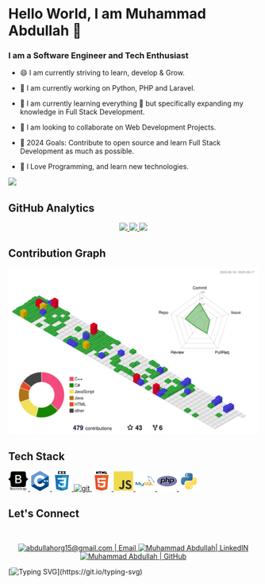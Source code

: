 
# Hello World, I am Muhammad Abdullah 👋
### I am a Software Engineer and Tech Enthusiast 
- 😄 I am currently striving to learn, develop & Grow.
- 🔭 I am currently working on Python, PHP and Laravel.
- 🌱 I am currently learning everything 🤣 but specifically expanding my knowledge in Full Stack Development.
- 👯 I am looking to collaborate on Web Development Projects.
- 🥅 2024 Goals: Contribute to open source and learn Full Stack Development as much as possible.
- 📢 I Love Programming, and learn new technologies.

	<a  align="center">
![](https://komarev.com/ghpvc/?username=mabdullahgithub&color=blueviolet&label=Profile+Views)
	</a>


## GitHub Analytics

<p align="center">
	<a href="https://github.com/mabdullahgithub">
		<img height="180em" src="https://github-readme-stats.vercel.app/api?username=mabdullahgithub&show_icons=true&theme=algolia&include_all_commits=true&count_private=true"/>
		<img height="180em" src="https://github-readme-stats-eight-theta.vercel.app/api/top-langs/?username=mabdullahgithub&layout=compact&langs_count=8&theme=algolia"/>
	</a>
	<img width="60%" src="https://github-readme-streak-stats.herokuapp.com/?user=mabdullahgithub&show_icons=true&locale=en&layout=demo&theme=algolia" />
</p>

## Contribution Graph
![Contribution Graph](./profile-3d-contrib/profile-gitblock.svg)

## Tech Stack

<p align="left"> <a href="https://getbootstrap.com" target="_blank" rel="noreferrer"> <img src="https://raw.githubusercontent.com/devicons/devicon/master/icons/bootstrap/bootstrap-plain-wordmark.svg" alt="bootstrap" width="40" height="40"/> </a> <a href="https://www.w3schools.com/cpp/" target="_blank" rel="noreferrer"> <img src="https://raw.githubusercontent.com/devicons/devicon/master/icons/cplusplus/cplusplus-original.svg" alt="cplusplus" width="40" height="40"/> </a> <a href="https://www.w3schools.com/css/" target="_blank" rel="noreferrer"> <img src="https://raw.githubusercontent.com/devicons/devicon/master/icons/css3/css3-original-wordmark.svg" alt="css3" width="40" height="40"/> </a> <a href="https://git-scm.com/" target="_blank" rel="noreferrer"> <img src="https://www.vectorlogo.zone/logos/git-scm/git-scm-icon.svg" alt="git" width="40" height="40"/> </a> <a href="https://www.w3.org/html/" target="_blank" rel="noreferrer"> <img src="https://raw.githubusercontent.com/devicons/devicon/master/icons/html5/html5-original-wordmark.svg" alt="html5" width="40" height="40"/> </a> <a href="https://developer.mozilla.org/en-US/docs/Web/JavaScript" target="_blank" rel="noreferrer"> <img src="https://raw.githubusercontent.com/devicons/devicon/master/icons/javascript/javascript-original.svg" alt="javascript" width="40" height="40"/> </a> <a href="https://www.mysql.com/" target="_blank" rel="noreferrer"> <img src="https://raw.githubusercontent.com/devicons/devicon/master/icons/mysql/mysql-original-wordmark.svg" alt="mysql" width="40" height="40"/> </a> <a href="https://www.php.net" target="_blank" rel="noreferrer"> <img src="https://raw.githubusercontent.com/devicons/devicon/master/icons/php/php-original.svg" alt="php" width="40" height="40"/> </a> <a href="https://www.python.org" target="_blank" rel="noreferrer"> <img src="https://raw.githubusercontent.com/devicons/devicon/master/icons/python/python-original.svg" alt="python" width="40" height="40"/> </a> </p>


## Let's Connect
<br/>
<p align="center">
	<a href="mailto:abdullahorg15@gmail.com">
		<img  alt="abdullahorg15@gmail.com | Email" src="https://img.shields.io/badge/gmail-%231DA1F2.svg?&style=for-the-badge&logo=gmail&logoColor=white&color=B23121" />
	</a>
	<a href="https://www.linkedin.com/in/muhammad-abdullah15">
		<img alt="Muhammad Abdullah| LinkedIN"  src="https://img.shields.io/badge/linkedin-%230077B5.svg?&style=for-the-badge&logo=linkedin&logoColor=white" />
	</a>
	<a href="https://github.com/mabdullahgithub">
		<img alt="Muhammad Abdullah | GitHub"  src="https://img.shields.io/badge/github-%23121011.svg?style=for-the-badge&logo=github&logoColor=white" />
	</a>
	<br />
</p>     

[![Typing SVG](https://readme-typing-svg.herokuapp.com?font=firacode&color=%23FF00ED&size=26&duration=2500&center=true&vCenter=true&lines=Glad+to+see+you+here!;Thanks+For+Visiting!;)](https://git.io/typing-svg)

